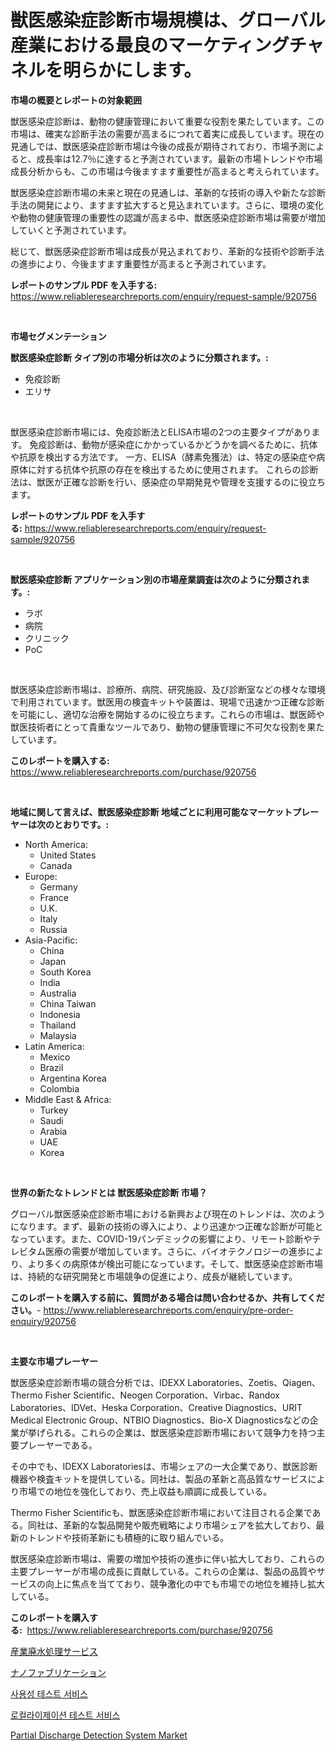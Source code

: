 <p><h1>獣医感染症診断市場規模は、グローバル産業における最良のマーケティングチャネルを明らかにします。</h1></p><p><strong>市場の概要とレポートの対象範囲</strong></p>
<p><p>獣医感染症診断は、動物の健康管理において重要な役割を果たしています。この市場は、確実な診断手法の需要が高まるにつれて着実に成長しています。現在の見通しでは、獣医感染症診断市場は今後の成長が期待されており、市場予測によると、成長率は12.7％に達すると予測されています。最新の市場トレンドや市場成長分析からも、この市場は今後ますます重要性が高まると考えられています。</p><p>獣医感染症診断市場の未来と現在の見通しは、革新的な技術の導入や新たな診断手法の開発により、ますます拡大すると見込まれています。さらに、環境の変化や動物の健康管理の重要性の認識が高まる中、獣医感染症診断市場は需要が増加していくと予測されています。</p><p>総じて、獣医感染症診断市場は成長が見込まれており、革新的な技術や診断手法の進歩により、今後ますます重要性が高まると予測されています。</p></p>
<p><strong>レポートのサンプル PDF を入手する:</strong> <a href="https://www.reliableresearchreports.com/enquiry/request-sample/920756">https://www.reliableresearchreports.com/enquiry/request-sample/920756</a></p>
<p>&nbsp;</p>
<p><strong>市場セグメンテーション</strong></p>
<p><strong>獣医感染症診断 タイプ別の市場分析は次のように分類されます。:</strong></p>
<p><ul><li>免疫診断</li><li>エリサ</li></ul></p>
<p>&nbsp;</p>
<p><p>獣医感染症診断市場には、免疫診断法とELISA市場の2つの主要タイプがあります。 免疫診断は、動物が感染症にかかっているかどうかを調べるために、抗体や抗原を検出する方法です。 一方、ELISA（酵素免獲法）は、特定の感染症や病原体に対する抗体や抗原の存在を検出するために使用されます。 これらの診断法は、獣医が正確な診断を行い、感染症の早期発見や管理を支援するのに役立ちます。</p></p>
<p><strong>レポートのサンプル PDF を入手する:</strong>&nbsp;<a href="https://www.reliableresearchreports.com/enquiry/request-sample/920756">https://www.reliableresearchreports.com/enquiry/request-sample/920756</a></p>
<p>&nbsp;</p>
<p><strong> 獣医感染症診断 アプリケーション別の市場産業調査は次のように分類されます。:</strong></p>
<p><ul><li>ラボ</li><li>病院</li><li>クリニック</li><li>PoC</li></ul></p>
<p>&nbsp;</p>
<p><p>獣医感染症診断市場は、診療所、病院、研究施設、及び診断室などの様々な環境で利用されています。獣医用の検査キットや装置は、現場で迅速かつ正確な診断を可能にし、適切な治療を開始するのに役立ちます。これらの市場は、獣医師や獣医技術者にとって貴重なツールであり、動物の健康管理に不可欠な役割を果たしています。</p></p>
<p><strong>このレポートを購入する:</strong>&nbsp; <a href="https://www.reliableresearchreports.com/purchase/920756">https://www.reliableresearchreports.com/purchase/920756</a></p>
<p>&nbsp;</p>
<p><strong>地域に関して言えば、獣医感染症診断 地域ごとに利用可能なマーケットプレーヤーは次のとおりです。:</strong></p>
<p><ul>
    <li>
        North America:
        <ul>
            <li>United States</li>
            <li>Canada</li>
        </ul>
    </li>
    <li>
        Europe:
        <ul>
            <li>Germany</li>
            <li>France</li>
            <li>U.K.</li>
            <li>Italy</li>
            <li>Russia</li>
        </ul>
    </li>
    <li>
        Asia-Pacific:
        <ul>
            <li>China</li>
            <li>Japan</li>
            <li>South Korea</li>
            <li>India</li>
            <li>Australia</li>
            <li>China Taiwan</li>
            <li>Indonesia</li>
            <li>Thailand</li>
            <li>Malaysia</li>
        </ul>
    </li>
    <li>
        Latin America:
        <ul>
            <li>Mexico</li>
            <li>Brazil</li>
            <li>Argentina Korea</li>
            <li>Colombia</li>
        </ul>
    </li>
    <li>
        Middle East & Africa:
        <ul>
            <li>Turkey</li>
            <li>Saudi</li>
            <li>Arabia</li>
            <li>UAE</li>
            <li>Korea</li>
        </ul>
    </li>
    </ul></p>
<p>&nbsp;</p>
<p><strong>世界の新たなトレンドとは 獣医感染症診断 市場？</strong></p>
<p><p>グローバル獣医感染症診断市場における新興および現在のトレンドは、次のようになります。まず、最新の技術の導入により、より迅速かつ正確な診断が可能となっています。また、COVID-19パンデミックの影響により、リモート診断やテレビタム医療の需要が増加しています。さらに、バイオテクノロジーの進歩により、より多くの病原体が検出可能になっています。そして、獣医感染症診断市場は、持続的な研究開発と市場競争の促進により、成長が継続しています。</p></p>
<p><strong>このレポートを購入する前に、質問がある場合は問い合わせるか、共有してください。</strong>- <a href="https://www.reliableresearchreports.com/enquiry/pre-order-enquiry/920756">https://www.reliableresearchreports.com/enquiry/pre-order-enquiry/920756</a></p>
<p>&nbsp;</p>
<p><strong>主要な市場プレーヤー</strong></p>
<p><p>獣医感染症診断市場の競合分析では、IDEXX Laboratories、Zoetis、Qiagen、Thermo Fisher Scientific、Neogen Corporation、Virbac、Randox Laboratories、IDVet、Heska Corporation、Creative Diagnostics、URIT Medical Electronic Group、NTBIO Diagnostics、Bio-X Diagnosticsなどの企業が挙げられる。これらの企業は、獣医感染症診断市場において競争力を持つ主要プレーヤーである。</p><p>その中でも、IDEXX Laboratoriesは、市場シェアの一大企業であり、獣医診断機器や検査キットを提供している。同社は、製品の革新と高品質なサービスにより市場での地位を強化しており、売上収益も順調に成長している。</p><p>Thermo Fisher Scientificも、獣医感染症診断市場において注目される企業である。同社は、革新的な製品開発や販売戦略により市場シェアを拡大しており、最新のトレンドや技術革新にも積極的に取り組んでいる。</p><p>獣医感染症診断市場は、需要の増加や技術の進歩に伴い拡大しており、これらの主要プレーヤーが市場の成長に貢献している。これらの企業は、製品の品質やサービスの向上に焦点を当てており、競争激化の中でも市場での地位を維持し拡大している。</p></p>
<p><strong>このレポートを購入する:</strong>&nbsp;&nbsp;<a href="https://www.reliableresearchreports.com/purchase/920756">https://www.reliableresearchreports.com/purchase/920756</a></p>
<p><p><a href="https://github.com/joaejkdzgyljvo6/Market-Research-Report-List-1/blob/main/5498882183214.md">産業廃水処理サービス</a></p><p><a href="https://github.com/ppmazlotr77499/Market-Research-Report-List-1/blob/main/7225797183213.md">ナノファブリケーション</a></p><p><a href="https://github.com/vsap75a286l/Market-Research-Report-List-1/blob/main/2109104183269.md">사용성 테스트 서비스</a></p><p><a href="https://github.com/idcefvhkdut6/Market-Research-Report-List-1/blob/main/1797324183268.md">로컬라이제이션 테스트 서비스</a></p><p><a href="https://issuu.com/reportprime-2/docs/partial-discharge-detection-system-market-size-203">Partial Discharge Detection System Market</a></p></p>